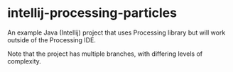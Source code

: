 # intellij-processing-particles

An example Java (Intellij) project that uses Processing library but will work outside of the Processing IDE.

Note that the project has multiple branches, with differing levels of complexity.
